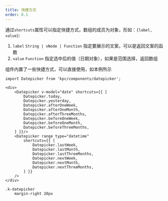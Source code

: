 ```yaml
---
title: 快捷方式
order: 0.1
---
```


通过`shortcuts`属性可以指定快捷方式，数组的成员为对象，形如：`{label, value}`:

1. `label` `String | vNode | Function` 指定要展示的文案，可以是返回文案的函数
2. `value` `Function` 指定选中后的值（日期对象），如果是范围选择，返回数组

组件内置了一些快捷方式，可以直接使用，如本例所示

```vdt
import Datepicker from 'kpc/components/datepicker';

<div>
    <Datepicker v-model="date" shortcuts={{ [
        Datepicker.today,
        Datepicker.yesterday,
        Datepicker.afterOneWeek,
        Datepicker.afterOneMonth,
        Datepicker.afterThreeMonths,
        Datepicker.beforeOneWeek,
        Datepicker.beforeOneMonth,
        Datepicker.beforeThreeMonths,
    ] }}/>
    <Datepicker range type="datetime" 
        shortcuts={{ [
            Datepicker.lastWeek,
            Datepicker.lastMonth,
            Datepicker.lastThreeMonths,
            Datepicker.nextWeek,
            Datepicker.nextMonth,
            Datepicker.nextThreeMonths,
        ] }}
    />
</div>
```

```styl
.k-datepicker
    margin-right 20px
```
